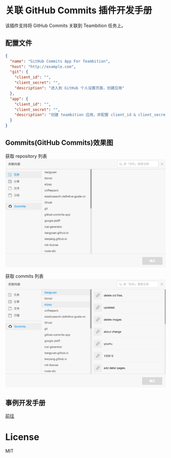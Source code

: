 # 关联 GitHub Commits 插件开发手册

该插件支持将 GitHub Commits 关联到 Teambition 任务上。

## 配置文件
```json
{
  "name": "GitHub Commits App For Teambition",
  "host": "http://example.com",
  "git": {
    "client_id": "",
    "client_secret": "",
    "description": "进入到 GitHub 个人设置页面，创建应用"
  },
  "app": {
    "client_id": "",
    "client_secret": "",
    "description": "创建 teambition 应用，并配置 client_id & client_secret"
  }
}
```

## Gommits(GitHub Commits)效果图

获取 repository 列表
![](./images/repo_list.jpeg)

获取 commits 列表
![](./images/commits_list.jpeg)

## 事例开发手册

[前往](./tutorial.md)

# License

MIT
